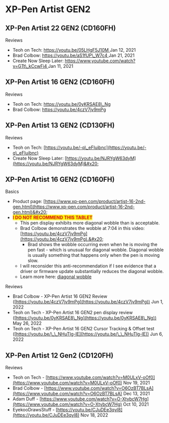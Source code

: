 # XP-Pen Artist GEN2

## XP-Pen Artist 22 GEN2 (CD160FH)

Reviews

* Teoh on Tech: [ ](https://youtu.be/0yKRSAE8\_Ng)[https://youtu.be/05LHgF5J10M ](https://youtu.be/05LHgF5J10M)Jan 12, 2021
* Brad Colbow: [https://youtu.be/aS1fUP\_W7c4 ](https://youtu.be/aS1fUP\_W7c4)Jan 21, 2021
* Create Now Sleep Later: [https://www.youtube.com/watch?v=GTt\_kCcwFi4 ](https://www.youtube.com/watch?v=GTt\_kCcwFi4)Jan 11, 2021

## XP-Pen Artist 16 GEN2 (CD160FH)

Reviews

* Teoh on Tech: [https://youtu.be/0yKRSAE8\_Ng ](https://youtu.be/0yKRSAE8\_Ng) &#x20;
* Brad Colbow: [https://youtu.be/4czV7jv9mPg ](https://youtu.be/4czV7jv9mPg)

## XP-Pen Artist 13 GEN2 (CD130FH)

Reviews

* Teoh on Tech: [https://youtu.be/-q\_eFIuibnc](https://youtu.be/-q\_eFIuibnc)
* Create Now Sleep Later: [https://youtu.be/NJRYgW63dyM](https://youtu.be/NJRYgW63dyM)&#x20;

## XP-Pen Artist 16 GEN2 (CD160FH)

Basics

* Product page: [https://www.xp-pen.com/product/artist-16-2nd-gen.html](https://www.xp-pen.com/product/artist-16-2nd-gen.html)&#x20;
* <mark style="color:red;">**I DO NOT RECOMMEND THIS TABLET**</mark>
  * This pen display exhibits more diagonal wobble than is acceptable.
  * Brad Colbow demonstrates the wobble at 7:04 in this video: [https://youtu.be/4czV7jv9mPg](https://youtu.be/4czV7jv9mPg).&#x20;
    * Brad shows the wobble occurring even when he is moving the pen fast - which is unusual for diagonal wobble. Diagonal wobble is usually something that happens only when the pen is moving slow.
  * I will reconsider this anti-recommendation if I see evidence that a driver or firmware update substantially reduces the diagonal wobble.
  * Learn more here: [diagonal wobble](../../guides/core-features/diagonal-wobble/)&#x20;

Reviews

* Brad Colbow - XP-Pen Artist 16 GEN2 Review ([https://youtu.be/4czV7jv9mPg](https://youtu.be/4czV7jv9mPg)) Jun 1, 2022
* Teoh on Tech - XP-Pen Artist 16 GEN2 pen display review ([https://youtu.be/0yKRSAE8\_Ng](https://youtu.be/0yKRSAE8\_Ng)) May 26, 2022
* Teoh on Tech - XP-Pen Artist 16 GEN2 Cursor Tracking & Offset test ([https://youtu.be/\_\_NHuTlg-lE](https://youtu.be/\_\_NHuTlg-lE)) Jun 6, 2022

## XP-Pen Artist 12 Gen2 (CD120FH)

Reviews

* Teoh on Tech - [https://www.youtube.com/watch?v=M0ULxV-oOf0](https://www.youtube.com/watch?v=M0ULxV-oOf0) Nov 19, 2021
* Brad Colbow - [https://www.youtube.com/watch?v=O6OzBT7BLsA](https://www.youtube.com/watch?v=O6OzBT7BLsA) Dec 13, 2021
* Adam Duff - [https://www.youtube.com/watch?v=O-XtybcW7Hg](https://www.youtube.com/watch?v=O-XtybcW7Hg) Oct 10, 2021
* EyekooDrawsStuff - [https://youtu.be/CJuDEe3qyl8](https://youtu.be/CJuDEe3qyl8) Nov 18, 2022





